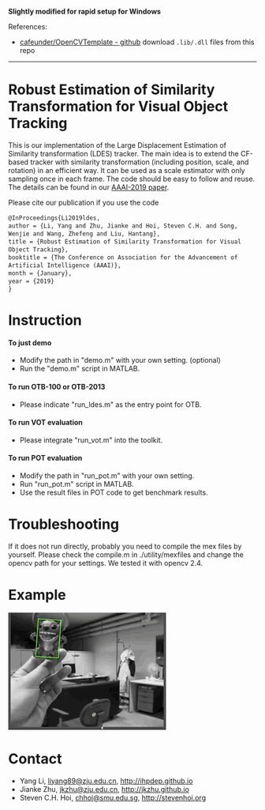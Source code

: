 **Slightly modified for rapid setup for Windows**

References:

- [cafeunder/OpenCVTemplate - github](cafeunder/OpenCVTemplate) download `.lib/.dll` files from this repo

---

# Robust Estimation of Similarity Transformation for Visual Object Tracking

This is our implementation of the Large Displacement Estimation of Similarity transformation (LDES) tracker. The main idea is to extend the CF-based tracker with similarity transformation (including position, scale, and rotation) in an efficient way. It can be used as a scale estimator with only sampling once in each frame. The code should be easy to follow and reuse. The details can be found in our [AAAI-2019 paper](https://arxiv.org/abs/1712.05231).

Please cite our publication if you use the code
```
@InProceedings{Li2019ldes,
author = {Li, Yang and Zhu, Jianke and Hoi, Steven C.H. and Song, Wenjie and Wang, Zhefeng and Liu, Hantang},
title = {Robust Estimation of Similarity Transformation for Visual Object Tracking},
booktitle = {The Conference on Association for the Advancement of Artificial Intelligence (AAAI)},
month = {January},
year = {2019}
}
```

# Instruction
#### To just demo
* Modify the path in "demo.m" with your own setting. (optional)
* Run the "demo.m" script in MATLAB.

#### To run OTB-100 or OTB-2013
* Please indicate "run_ldes.m" as the entry point for OTB.

#### To run VOT evaluation
* Please integrate "run_vot.m" into the toolkit.

#### To run POT evaluation
* Modify the path in "run_pot.m" with your own setting.
* Run "run_pot.m" script in MATLAB.
* Use the result files in POT code to get benchmark results.

# Troubleshooting
If it does not run directly, probably you need to compile the mex files by yourself. Please check the compile.m in ./utility/mexfiles and change the opencv path for your settings. We tested it with opencv 2.4.

# Example
![tracking-example][logo]

[logo]: https://github.com/ihpdep/ihpdep.github.io/raw/master/files/example.gif "tracking-example"

# Contact 
* Yang Li, liyang89@zju.edu.cn, http://ihpdep.github.io
* Jianke Zhu, jkzhu@zju.edu.cn, http://jkzhu.github.io
* Steven C.H. Hoi, chhoi@smu.edu.sg, http://stevenhoi.org
